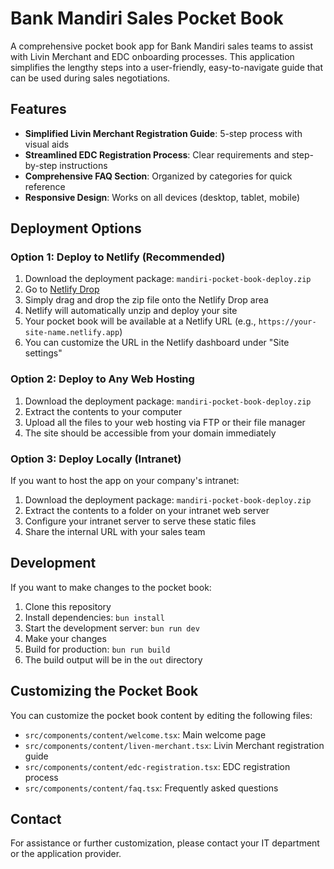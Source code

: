 # Bank Mandiri Sales Pocket Book

A comprehensive pocket book app for Bank Mandiri sales teams to assist with Livin Merchant and EDC onboarding processes. This application simplifies the lengthy steps into a user-friendly, easy-to-navigate guide that can be used during sales negotiations.

## Features

- **Simplified Livin Merchant Registration Guide**: 5-step process with visual aids
- **Streamlined EDC Registration Process**: Clear requirements and step-by-step instructions
- **Comprehensive FAQ Section**: Organized by categories for quick reference
- **Responsive Design**: Works on all devices (desktop, tablet, mobile)

## Deployment Options

### Option 1: Deploy to Netlify (Recommended)

1. Download the deployment package: `mandiri-pocket-book-deploy.zip`
2. Go to [Netlify Drop](https://app.netlify.com/drop)
3. Simply drag and drop the zip file onto the Netlify Drop area
4. Netlify will automatically unzip and deploy your site
5. Your pocket book will be available at a Netlify URL (e.g., `https://your-site-name.netlify.app`)
6. You can customize the URL in the Netlify dashboard under "Site settings"

### Option 2: Deploy to Any Web Hosting

1. Download the deployment package: `mandiri-pocket-book-deploy.zip`
2. Extract the contents to your computer
3. Upload all the files to your web hosting via FTP or their file manager
4. The site should be accessible from your domain immediately

### Option 3: Deploy Locally (Intranet)

If you want to host the app on your company's intranet:

1. Download the deployment package: `mandiri-pocket-book-deploy.zip`
2. Extract the contents to a folder on your intranet web server
3. Configure your intranet server to serve these static files
4. Share the internal URL with your sales team

## Development

If you want to make changes to the pocket book:

1. Clone this repository
2. Install dependencies: `bun install`
3. Start the development server: `bun run dev`
4. Make your changes
5. Build for production: `bun run build`
6. The build output will be in the `out` directory

## Customizing the Pocket Book

You can customize the pocket book content by editing the following files:

- `src/components/content/welcome.tsx`: Main welcome page
- `src/components/content/liven-merchant.tsx`: Livin Merchant registration guide
- `src/components/content/edc-registration.tsx`: EDC registration process
- `src/components/content/faq.tsx`: Frequently asked questions

## Contact

For assistance or further customization, please contact your IT department or the application provider.
